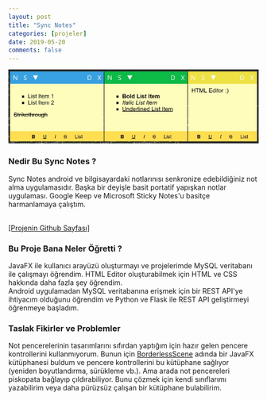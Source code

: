 ```yaml
---
layout: post
title: "Sync Notes"
categories: [projeler]
date: 2019-05-20
comments: false
---
```


![ScreenShot](https://github.com/aeren108/sync_notes/blob/master/screenshots/sync-notes-05.png?raw=true)

### **Nedir Bu Sync Notes ?**
Sync Notes android ve bilgisayardaki notlarınısı senkronize edebildiğiniz not alma uygulamasıdır. Başka bir deyişle basit portatif yapışkan notlar uygulaması. Google Keep ve Microsoft Sticky Notes'u basitçe harmanlamaya çalıştım.<br><br>

[[Projenin Github Sayfası]](https://github.com/aeren108/sync_notes)


### **Bu Proje Bana Neler Öğretti ?**
JavaFX ile kullanıcı arayüzü oluşturmayı ve projelerimde MySQL veritabanı ile çalışmayı öğrendim.
HTML Editor oluşturabilmek için HTML ve CSS hakkında daha fazla şey öğrendim. <br>
Android uygulamadan MySQL veritabanına erişmek için bir REST API'ye ihtiyacım olduğunu öğrendim ve Python ve Flask ile REST API geliştirmeyi öğrenmeye başladım.

### **Taslak Fikirler ve Problemler**
Not pencerelerinin tasarımlarını sıfırdan yaptığım için hazır gelen pencere kontrollerini kullanmıyorum. Bunun için [BorderlessScene][bscene] adında bir JavaFX kütüphanesi buldum ve pencere kontrollerini bu kütüphane sağlıyor (yeniden boyutlandırma, sürükleme vb.). Ama arada not pencereleri piskopata bağlayıp çıldırabiliyor. Bunu çözmek için kendi sınıflarımı yazabilirim veya daha pürüzsüz çalışan bir kütüphane bulabilirim.

[bscene]: https://github.com/NicolasSenetLarson/BorderlessScene
